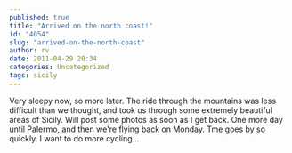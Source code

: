 ```yaml
---
published: true
title: "Arrived on the north coast!"
id: "4054"
slug: "arrived-on-the-north-coast"
author: rv
date: 2011-04-29 20:34
categories: Uncategorized
tags: sicily
---
```

Very sleepy now, so more later. The ride through the mountains was less difficult than we thought, and took us through some extremely beautiful areas of Sicily. Will post some photos as soon as I get back. One more day until Palermo, and then we're flying back on Monday. Tme goes by so quickly. I want to do more cycling...